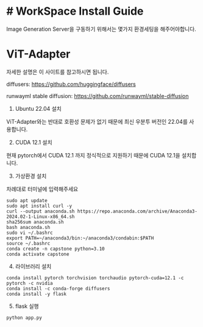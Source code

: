 # # WorkSpace Install Guide
Image Generation Server을 구동하기 위해서는 몇가지 환경세팅을 해주어야합니다.

# ViT-Adapter
자세한 설명은 이 사이트를 참고하시면 됩니다.

diffusers: https://github.com/huggingface/diffusers

runwayml stable diffusion: https://github.com/runwayml/stable-diffusion

1. Ubuntu 22.04 설치

ViT-Adapter와는 반대로 호환성 문제가 없기 때문에 최신 우분투 버전인 22.04를 사용합니다.

2. CUDA 12.1 설치

현재 pytorch에서 CUDA 12.1 까지 정식적으로 지원하기 때문에 CUDA 12.1을 설치합니다.

3. 가상환경 설치

차례대로 터미널에 입력해주세요

```
sudo apt update
sudo apt install curl -y
curl --output anaconda.sh https://repo.anaconda.com/archive/Anaconda3-2024.02-1-Linux-x86_64.sh
sha256sum anaconda.sh
bash anaconda.sh
sudo vi ~/.bashrc
export PATH=~/anaconda3/bin:~/anaconda3/condabin:$PATH
source ~/.bashrc
conda create -n capstone python=3.10
conda activate capstone
```

4. 라이브러리 설치
```
conda install pytorch torchvision torchaudio pytorch-cuda=12.1 -c pytorch -c nvidia
conda install -c conda-forge diffusers
conda install -y flask
```

5. flask 실행
```
python app.py
```